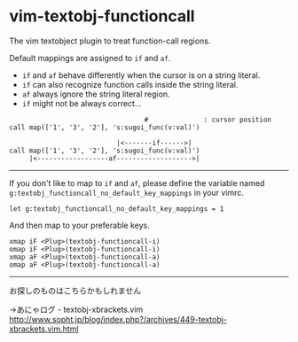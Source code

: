 vim-textobj-functioncall
========================

The vim textobject plugin to treat function-call regions.

Default mappings are assigned to `if` and `af`.

* `if` and `af` behave differently when the cursor is on a string literal.
* `if` can also recognize function calls inside the string literal.
* `af` always ignore the string literal region.
* `if` might not be always correct...


```vim
                                  #              : cursor position
call map(['1', '3', '2'], 's:sugoi_func(v:val)')

                           |<-------if------>|
call map(['1', '3', '2'], 's:sugoi_func(v:val)')
     |<------------------af------------------->|
```

---

If you don't like to map to `if` and `af`, please define the variable named `g:textobj_functioncall_no_default_key_mappings` in your vimrc.
```vim
let g:textobj_functioncall_no_default_key_mappings = 1
```

And then map to your preferable keys.
```vim
xmap iF <Plug>(textobj-functioncall-i)
omap iF <Plug>(textobj-functioncall-i)
xmap aF <Plug>(textobj-functioncall-a)
omap aF <Plug>(textobj-functioncall-a)
```

---

お探しのものはこちらかもしれません

→あにゃログ - textobj-xbrackets.vim
http://www.sopht.jp/blog/index.php?/archives/449-textobj-xbrackets.vim.html
